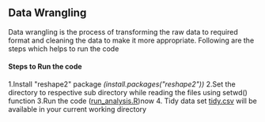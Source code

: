 ## Data Wrangling

  Data wrangling is the process of transforming the raw data to required format and cleaning the data to make it more appropriate. Following are the steps which helps to run the code 
  
#### Steps to Run the code

1.Install "reshape2" package *(install.packages("reshape2"))*
2.Set the directory to respective sub directory while reading the files using setwd() function
3.Run the code ([run_analysis.R](run_analysis.R))now
4. Tidy data set [tidy.csv](tidy.csv) will be available in your current working directory 




